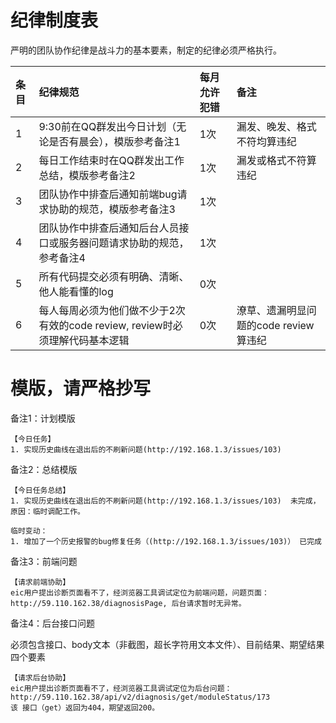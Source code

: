 # 纪律制度表

严明的团队协作纪律是战斗力的基本要素，制定的纪律必须严格执行。

| 条目 | 纪律规范 | 每月允许犯错 | 备注 |
| :--- | :--- | :--- | :--- |
| 1 | 9:30前在QQ群发出今日计划（无论是否有晨会），模版参考备注1 | 1次 | 漏发、晚发、格式不符均算违纪 |
| 2 | 每日工作结束时在QQ群发出工作总结，模版参考备注2 | 1次 | 漏发或格式不符算违纪 |
| 3 | 团队协作中排查后通知前端bug请求协助的规范，模版参考备注3 | 1次 |  |
| 4 | 团队协作中排查后通知后台人员接口或服务器问题请求协助的规范，参考备注4 | 1次 |  |
| 5 | 所有代码提交必须有明确、清晰、他人能看懂的log | 0次 |  |
| 6 | 每人每周必须为他们做不少于2次有效的code review, review时必须理解代码基本逻辑 | 0次 | 潦草、遗漏明显问题的code review算违纪 |

# 模版，请严格抄写

备注1：计划模版

```
【今日任务】
1. 实现历史曲线在退出后的不刷新问题(http://192.168.1.3/issues/103)
```

备注2：总结模版

```
【今日任务总结】
1. 实现历史曲线在退出后的不刷新问题(http://192.168.1.3/issues/103)  未完成，原因：临时调配工作。

临时变动：
1. 增加了一个历史报警的bug修复任务（(http://192.168.1.3/issues/103)） 已完成
```

备注3：前端问题

```
【请求前端协助】
eic用户提出诊断页面看不了，经浏览器工具调试定位为前端问题，问题页面：http://59.110.162.38/diagnosisPage, 后台请求暂时无异常。
```

备注4：后台接口问题

必须包含接口、body文本（非截图，超长字符用文本文件）、目前结果、期望结果四个要素

```
【请求后台协助】
eic用户提出诊断页面看不了，经浏览器工具调试定位为后台问题：http://59.110.162.38/api/v2/diagnosis/get/moduleStatus/173
该 接口（get）返回为404，期望返回200。
```



